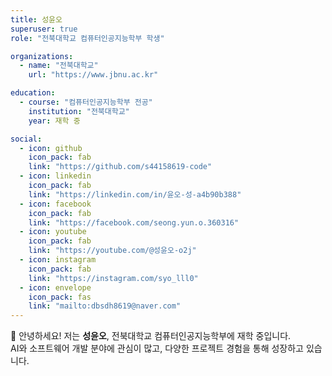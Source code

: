 ```yaml
---
title: 성윤오
superuser: true
role: "전북대학교 컴퓨터인공지능학부 학생"

organizations:
  - name: "전북대학교"
    url: "https://www.jbnu.ac.kr"

education:
  - course: "컴퓨터인공지능학부 전공"
    institution: "전북대학교"
    year: 재학 중

social:
  - icon: github
    icon_pack: fab
    link: "https://github.com/s44158619-code"
  - icon: linkedin
    icon_pack: fab
    link: "https://linkedin.com/in/윤오-성-a4b90b388"
  - icon: facebook
    icon_pack: fab
    link: "https://facebook.com/seong.yun.o.360316"
  - icon: youtube
    icon_pack: fab
    link: "https://youtube.com/@성윤오-o2j"
  - icon: instagram
    icon_pack: fab
    link: "https://instagram.com/syo_lll0"
  - icon: envelope
    icon_pack: fas
    link: "mailto:dbsdh8619@naver.com"
---
```


👋 안녕하세요! 저는 **성윤오**, 전북대학교 컴퓨터인공지능학부에 재학 중입니다.  
AI와 소프트웨어 개발 분야에 관심이 많고, 다양한 프로젝트 경험을 통해 성장하고 있습니다.

